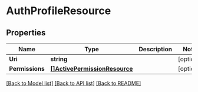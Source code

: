 # AuthProfileResource

## Properties
Name | Type | Description | Notes
------------ | ------------- | ------------- | -------------
**Uri** | **string** |  | [optional] 
**Permissions** | [**[]ActivePermissionResource**](ActivePermissionResource.md) |  | [optional] 

[[Back to Model list]](../README.md#documentation-for-models) [[Back to API list]](../README.md#documentation-for-api-endpoints) [[Back to README]](../README.md)



